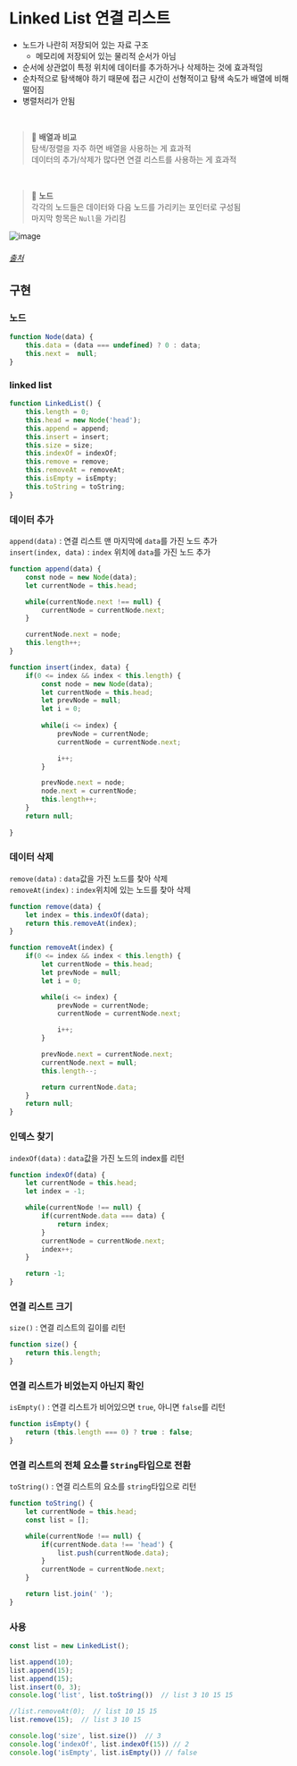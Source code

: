 # Linked List 연결 리스트
- 노드가 나란히 저장되어 있는 자료 구조
  - 메모리에 저장되어 있는 물리적 순서가 아님
- 순서에 상관없이 특정 위치에 데이터를 추가하거나 삭제하는 것에 효과적임
- 순차적으로 탐색해야 하기 때문에 접근 시간이 선형적이고 탐색 속도가 배열에 비해 떨어짐
- 병렬처리가 안됨

<br />

> 📌 **배열과 비교**    
> 탐색/정렬을 자주 하면 배열을 사용하는 게 효과적     
> 데이터의 추가/삭제가 많다면 연결 리스트를 사용하는 게 효과적
 
 <br />
 
 >  📌 **노드**    
 >  각각의 노드들은 데이터와 다음 노드를 가리키는 포인터로 구성됨    
 >  마지막 항목은 `Null`을 가리킴

![image](https://user-images.githubusercontent.com/44824456/159213555-e2948a39-b606-42c1-9e90-6412381eddf9.png)
###### [출처](https://siddharthschandran44.medium.com/linked-list-reordering-9613dd4d7a1f)


## 구현

### 노드
```javascript
function Node(data) {
    this.data = (data === undefined) ? 0 : data;
    this.next =  null;
}
```

### linked list
```javascript
function LinkedList() {
    this.length = 0;
    this.head = new Node('head');
    this.append = append;
    this.insert = insert;
    this.size = size;
    this.indexOf = indexOf;
    this.remove = remove;
    this.removeAt = removeAt;
    this.isEmpty = isEmpty;
    this.toString = toString;
}
```

### 데이터 추가
`append(data)` : 연결 리스트 맨 마지막에 `data`를 가진 노드 추가     
`insert(index, data)` : `index` 위치에 `data`를 가진 노드 추가

```javascript
function append(data) {
    const node = new Node(data);
    let currentNode = this.head;

    while(currentNode.next !== null) {
        currentNode = currentNode.next;
    }

    currentNode.next = node;
    this.length++;
}

function insert(index, data) {
    if(0 <= index && index < this.length) {
        const node = new Node(data);
        let currentNode = this.head;
        let prevNode = null;
        let i = 0;
    
        while(i <= index) {
            prevNode = currentNode;
            currentNode = currentNode.next;

            i++;
        }

        prevNode.next = node;
        node.next = currentNode;
        this.length++;
    }
    return null;
    
}
```

### 데이터 삭제
`remove(data)` : `data`값을 가진 노드를 찾아 삭제    
`removeAt(index)` : `index`위치에 있는 노드를 찾아 삭제

```javascript
function remove(data) {
    let index = this.indexOf(data);
    return this.removeAt(index);
}

function removeAt(index) {
    if(0 <= index && index < this.length) {
        let currentNode = this.head;
        let prevNode = null;
        let i = 0;

        while(i <= index) {
            prevNode = currentNode;
            currentNode = currentNode.next;

            i++;
        }

        prevNode.next = currentNode.next;
        currentNode.next = null;
        this.length--;

        return currentNode.data;
    }
    return null;
}
```

### 인덱스 찾기
`indexOf(data)` : `data`값을 가진 노드의 index를 리턴

```javascript
function indexOf(data) {
    let currentNode = this.head;
    let index = -1;

    while(currentNode !== null) {
        if(currentNode.data === data) {
            return index;
        }
        currentNode = currentNode.next;
        index++;
    }

    return -1;
}
```

### 연결 리스트 크기
`size()` : 연결 리스트의 길이를 리턴

```javascript
function size() {
    return this.length;
}
```

### 연결 리스트가 비었는지 아닌지 확인
`isEmpty()` : 연결 리스트가 비어있으면 `true`, 아니면 `false`를 리턴

```javascript
function isEmpty() {
    return (this.length === 0) ? true : false;
}
```

### 연결 리스트의 전체 요소를 `String`타입으로 전환
`toString()` : 연결 리스트의 요소를  `string`타입으로 리턴

```javascript
function toString() {
    let currentNode = this.head;
    const list = [];

    while(currentNode !== null) {
        if(currentNode.data !== 'head') {
            list.push(currentNode.data);
        }
        currentNode = currentNode.next;
    }

    return list.join(' ');
}
```

### 사용

```javascript
const list = new LinkedList();

list.append(10);
list.append(15);
list.append(15);
list.insert(0, 3);
console.log('list', list.toString())  // list 3 10 15 15

//list.removeAt(0);  // list 10 15 15
list.remove(15);  // list 3 10 15

console.log('size', list.size())  // 3
console.log('indexOf', list.indexOf(15)) // 2
console.log('isEmpty', list.isEmpty()) // false

```
